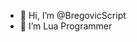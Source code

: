 - 👋 Hi, I’m @BregovicScript
- 👀 I’m Lua Programmer

<!---
BregovicScript/BregovicScript is a ✨ special ✨ repository because its `README.md` (this file) appears on your GitHub profile.
You can click the Preview link to take a look at your changes.
--->
